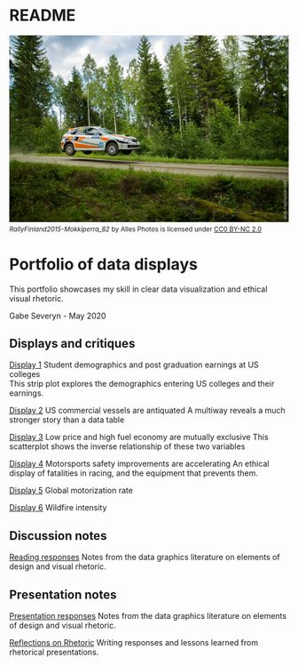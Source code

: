 README
================

![](resources/rally-scaled.jpg) <small> <br>
<i>RallyFinland2015-Mokkiperra\_82</i> by Alles Photos is licensed under
<a href="https://creativecommons.org/licenses/by-nc/2.0/">CC0 BY-NC
2.0</a> <br> </small>

# Portfolio of data displays

This portfolio showcases my skill in clear data visualization and
ethical visual rhetoric.

Gabe Severyn - May 2020

## Displays and critiques

[Display 1](reports/D1-report.md) Student demographics and post
graduation earnings at US colleges  
This strip plot explores the demographics entering US colleges and their
earnings.

[Display 2](reports/D2-report.md) US commercial vessels are antiquated A
multiway reveals a much stronger story than a data table

[Display 3](reports/D3-report.md) Low price and high fuel economy are
mutually exclusive This scatterplot shows the inverse relationship of
these two variables

[Display 4](reports/D4-report.md) Motorsports safety improvements are
accelerating An ethical display of fatalities in racing, and the
equipment that prevents them.

[Display 5](reports/D5-report.md) Global motorization rate

[Display 6](reports/D6-report.md) Wildfire intensity

## Discussion notes

[Reading responses](reports/reading-responses.md) Notes from the data
graphics literature on elements of design and visual rhetoric.

## Presentation notes

[Presentation responses](reports/presentation-prompts.md) Notes from the
data graphics literature on elements of design and visual rhetoric.

[Reflections on Rhetoric](reports/reflections-on-rhetoric.md) Writing
responses and lessons learned from rhetorical presentations.
